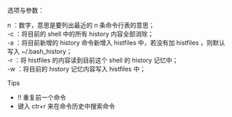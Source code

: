 选项与参数：

n ：数字，意思是要列出最近的 n 条命令行表的意思；  
-c ：将目前的 shell 中的所有 history 内容全部消除；  
-a ：将目前新增的 history 命令新增入 histfiles 中，若没有加 histfiles ，则默认写入 ~/.bash_history；  
-r ：将 histfiles 的内容读到目前这个 shell 的 history 记忆中；  
-w ：将目前的 history 记忆内容写入 histfiles 中；

Tips
-  !! 重复前一个命令
-  键入 ctr+r 来在命令历史中搜索命令